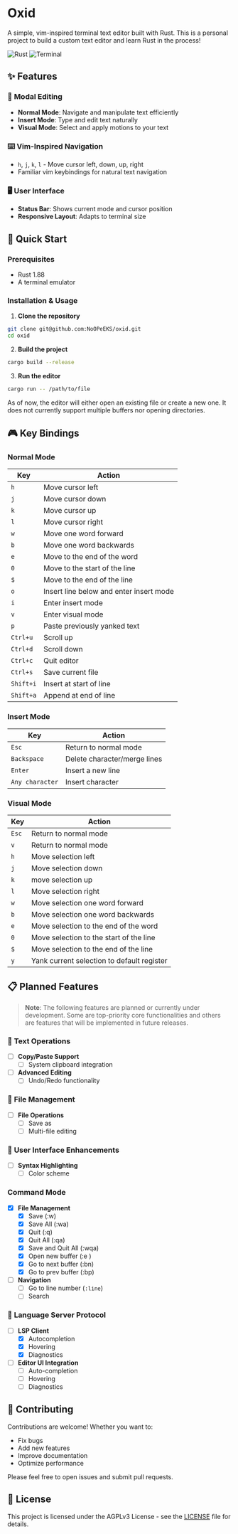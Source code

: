# Oxid

A simple, vim-inspired terminal text editor built with Rust. This is a personal project to build a custom text editor and learn Rust in the process!

![Rust](https://img.shields.io/badge/rust-%23000000.svg?style=for-the-badge&logo=rust&logoColor=white)
![Terminal](https://img.shields.io/badge/terminal%20based-4D4D4D?style=for-the-badge&logo=windows-terminal&logoColor=white)

## ✨ Features

### 🎯 **Modal Editing**
- **Normal Mode**: Navigate and manipulate text efficiently
- **Insert Mode**: Type and edit text naturally
- **Visual Mode**: Select and apply motions to your text

### ⌨️ **Vim-Inspired Navigation**
- `h`, `j`, `k`, `l` - Move cursor left, down, up, right
- Familiar vim keybindings for natural text navigation

### 🖥️ **User Interface**
- **Status Bar**: Shows current mode and cursor position
- **Responsive Layout**: Adapts to terminal size

## 🚀 Quick Start

### Prerequisites
- Rust 1.88
- A terminal emulator

### Installation & Usage

1. **Clone the repository**
```bash
git clone git@github.com:NoOPeEKS/oxid.git
cd oxid
```

2. **Build the project**
```bash
cargo build --release
```

3. **Run the editor**
```bash
cargo run -- /path/to/file
```
As of now, the editor will either open an existing file or create a new one. It does not currently support multiple buffers nor opening directories.

## 🎮 Key Bindings

### Normal Mode
| Key | Action |
|-----|--------|
| `h` | Move cursor left |
| `j` | Move cursor down |
| `k` | Move cursor up |
| `l` | Move cursor right |
| `w` | Move one word forward |
| `b` | Move one word backwards |
| `e` | Move to the end of the word |
| `0` | Move to the start of the line |
| `$` | Move to the end of the line |
| `o` | Insert line below and enter insert mode |
| `i` | Enter insert mode |
| `v` | Enter visual mode |
| `p` | Paste previously yanked text |
| `Ctrl+u` | Scroll up |
| `Ctrl+d` | Scroll down |
| `Ctrl+c` | Quit editor |
| `Ctrl+s` | Save current file |
| `Shift+i` | Insert at start of line |
| `Shift+a` | Append at end of line |

### Insert Mode
| Key | Action |
|-----|--------|
| `Esc` | Return to normal mode |
| `Backspace` | Delete character/merge lines |
| `Enter` | Insert a new line |
| `Any character` | Insert character |

### Visual Mode
| Key | Action |
|-----|--------|
| `Esc` | Return to normal mode |
| `v` | Return to normal mode |
| `h` | Move selection left |
| `j` | Move selection down |
| `k` | move selection up |
| `l` | Move selection right |
| `w` | Move selection one word forward |
| `b` | Move selection one word backwards |
| `e` | Move selection to the end of the word |
| `0` | Move selection to the start of the line |
| `$` | Move selection to the end of the line |
| `y` | Yank current selection to default register |

## 📋 Planned Features

> **Note**: The following features are planned or currently under development. Some are top-priority core functionalities and others are features that will be implemented in future releases.

### 🔧 **Text Operations**
- [ ] **Copy/Paste Support**
  - [ ] System clipboard integration
- [ ] **Advanced Editing**
  - [ ] Undo/Redo functionality

### 📁 **File Management**
- [ ] **File Operations**
  - [ ] Save as
  - [ ] Multi-file editing

### 🎨 **User Interface Enhancements**
- [ ] **Syntax Highlighting**
  - [ ] Color scheme

### **Command Mode**
- [x] **File Management**
    - [x] Save (:w)
    - [x] Save All (:wa)
    - [x] Quit (:q)
    - [x] Quit All (:qa)
    - [x] Save and Quit All (:wqa)
    - [x] Open new buffer (:e <file>)
    - [x] Go to next buffer (:bn)
    - [x] Go to prev buffer (:bp)
- [ ] **Navigation**
  - [ ] Go to line number (`:line`)
  - [ ] Search

### 🧩 **Language Server Protocol**
- [ ] **LSP Client**
  - [x] Autocompletion
  - [x] Hovering
  - [x] Diagnostics
- [ ] **Editor UI Integration**
  - [ ] Auto-completion
  - [ ] Hovering
  - [ ] Diagnostics

## 🤝 Contributing

Contributions are welcome! Whether you want to:
- Fix bugs
- Add new features
- Improve documentation
- Optimize performance

Please feel free to open issues and submit pull requests.

## 📄 License

This project is licensed under the AGPLv3 License - see the [LICENSE](LICENSE) file for details.
